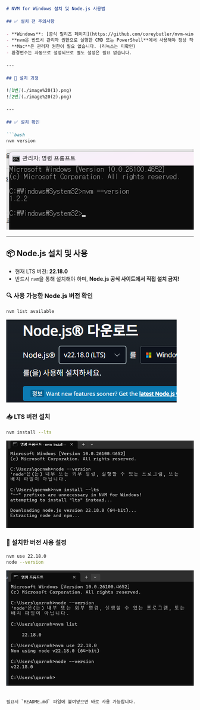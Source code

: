 ```markdown
# NVM for Windows 설치 및 Node.js 사용법

## ✅ 설치 전 주의사항

- **Windows**: [공식 릴리즈 페이지](https://github.com/coreybutler/nvm-windows/releases)에서 **가장 최근 릴리즈 버전**을 설치해야 합니다.
- **nvm은 반드시 관리자 권한으로 실행한 CMD 또는 PowerShell**에서 사용해야 정상 작동합니다.
- **Mac**은 관리자 권한이 필요 없습니다. (리눅스는 미확인)
- 환경변수는 자동으로 설정되므로 별도 설정은 필요 없습니다.

---

## 🔧 설치 과정

![1번](./image%20(1).png)  
![2번](./image%20(2).png)

---

## ✅ 설치 확인

```bash
nvm version
```

![3번](./image%20(3).png)

---

## 📦 Node.js 설치 및 사용

- 현재 LTS 버전: **22.18.0**
- 반드시 `nvm`을 통해 설치해야 하며, **Node.js 공식 사이트에서 직접 설치 금지!**

### 🔍 사용 가능한 Node.js 버전 확인

```bash
nvm list available
```

![4번](./image%20(4).png)

### 📥 LTS 버전 설치

```bash
nvm install --lts
```

![5번](./image%20(5).png)

### 🚀 설치한 버전 사용 설정

```bash
nvm use 22.18.0
node --version
```

![6번](./image%20(6).png)
```

필요시 `README.md` 파일에 붙여넣으면 바로 사용 가능합니다.